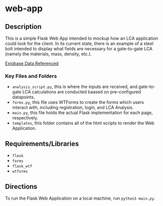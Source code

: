 # web-app

## Description
This is a simple Flask Web App intended to mockup how an LCA application could look for the client. In its current state, there is an example of a steel bolt intended to display what fields are necessary for a gate-to-gate LCA (namely the materials, mass, density, etc.). 

[Exiobase Data Referenced](https://www.exiobase.eu/index.php/data-download/exiobase3hyb)

### Key Files and Folders
- `analysis_script.py`, this is where the inputs are received, and gate-to-gate LCA calculations are conducted baased on pre-configured datapoints.
- `forms.py`, this file uses WTForms to create the forms which users interact with, including registration, login, and LCA Analysis.
- `main.py`, this file holds the actual Flask implementation for each page, respectively.
- `templates`, this folder contains all of the html scripts to render the Web Application.

## Requirements/Libraries
- `flask`
- `forms`
- `flask_wtf`
- `wtforms`

## Directions
To run the Flask Web Application on a local machine, run `python3 main.py`.



